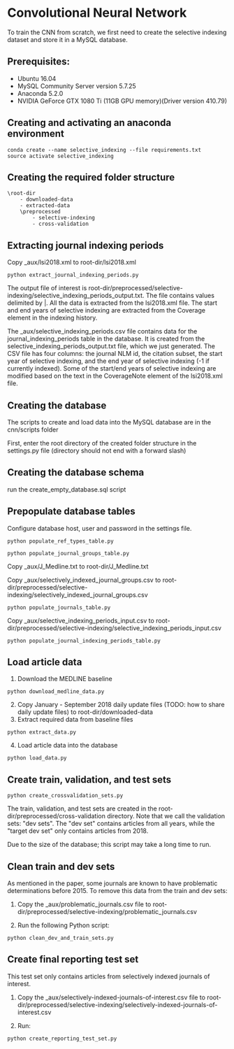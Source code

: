 # Convolutional Neural Network

To train the CNN from scratch, we first need to create the selective indexing dataset and store it in a MySQL database.

## Prerequisites:

- Ubuntu 16.04
- MySQL Community Server version 5.7.25
- Anaconda 5.2.0
- NVIDIA GeForce GTX 1080 Ti (11GB GPU memory)(Driver version 410.79)

## Creating and activating an anaconda environment
```
conda create --name selective_indexing --file requirements.txt
source activate selective_indexing
```
## Creating the required folder structure

<!-- language: lang-none -->
    \root-dir
        - downloaded-data
        - extracted-data
        \preprocessed
            - selective-indexing
            - cross-validation

## Extracting journal indexing periods

Copy _aux/lsi2018.xml to root-dir/lsi2018.xml

```
python extract_journal_indexing_periods.py
```

The output file of interest is root-dir/preprocessed/selective-indexing/selective_indexing_periods_output.txt. The file contains values delimited by |. All the data is extracted from the lsi2018.xml file. The start and end years of selective indexing are extracted from the Coverage element in the indexing history.

The _aux/selective_indexing_periods.csv file contains data for the journal_indexing_periods table in the database. It is created from the selective_indexing_periods_output.txt file, which we just generated. The CSV file has four columns: the journal NLM id, the citation subset, the start year of selective indexing, and the end year of selective indexing (-1 if currently indexed). Some of the start/end years of selective indexing are modified based on the text in the CoverageNote element of the lsi2018.xml file.

## Creating the database

The scripts to create and load data into the MySQL database are in the cnn/scripts folder

First, enter the root directory of the created folder structure in the settings.py file (directory should not end with a forward slash)
    
## Creating the database schema

run the create_empty_database.sql script

## Prepopulate database tables

Configure database host, user and password in the settings file.

```
python populate_ref_types_table.py
```
```
python populate_journal_groups_table.py
```

Copy _aux/J_Medline.txt to root-dir/J_Medline.txt

Copy _aux/selectively_indexed_journal_groups.csv to root-dir/preprocessed/selective-indexing/selectively_indexed_journal_groups.csv
```
python populate_journals_table.py
```
Copy _aux/selective_indexing_periods_input.csv to root-dir/preprocessed/selective-indexing/selective_indexing_periods_input.csv
```
python populate_journal_indexing_periods_table.py
```
## Load article data

1. Download the MEDLINE baseline 
```
python download_medline_data.py
```
2. Copy January - September 2018 daily update files (TODO: how to share daily update files) to root-dir/downloaded-data
3. Extract required data from baseline files
```
python extract_data.py
```
4. Load article data into the database
```
python load_data.py
```

## Create train, validation, and test sets

```
python create_crossvalidation_sets.py
```

The train, validation, and test sets are created in the root-dir/preprocessed/cross-validation directory. Note that we call the validation sets: "dev sets". The "dev set" contains articles from all years, while the "target dev set" only contains articles from 2018.

Due to the size of the database; this script may take a long time to run.

## Clean train and dev sets

As mentioned in the paper, some journals are known to have problematic determinations before 2015. To remove this data from the train and dev sets:

1. Copy the _aux/problematic_journals.csv file to root-dir/preprocessed/selective-indexing/problematic_journals.csv

2. Run the following Python script:
```
python clean_dev_and_train_sets.py
```

## Create final reporting test set

This test set only contains articles from selectively indexed journals of interest.

1. Copy the _aux/selectively-indexed-journals-of-interest.csv file to root-dir/preprocessed/selective-indexing/selectively-indexed-journals-of-interest.csv

2. Run:
```
python create_reporting_test_set.py
```

